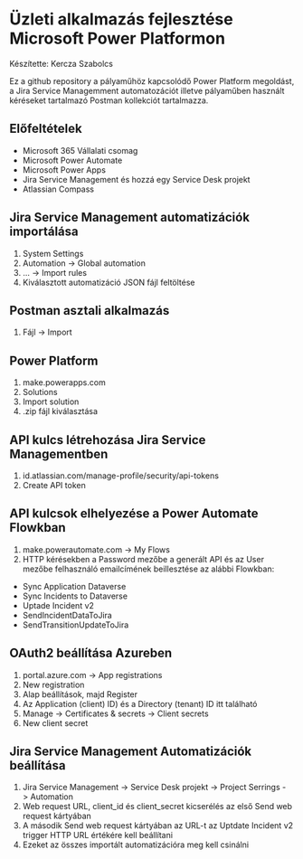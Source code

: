 # Üzleti alkalmazás fejlesztése Microsoft Power Platformon
Készítette: Kercza Szabolcs

Ez a github repository a pályaműhöz kapcsolódő Power Platform megoldást, a Jira Service Managemment automatozációt illetve pályaműben használt kéréseket tartalmazó Postman kollekciót tartalmazza.

## Előfeltételek
- Microsoft 365 Vállalati csomag
- Microsoft Power Automate
- Microsoft Power Apps
- Jira Service Management és hozzá egy Service Desk projekt
- Atlassian Compass

## Jira Service Management automatizációk importálása
1. System Settings
2. Automation -> Global automation
3. ... -> Import rules
4. Kiválasztott automatizáció JSON fájl feltöltése
## Postman asztali alkalmazás
1. Fájl -> Import
## Power Platform
1. make.powerapps.com
2. Solutions
3. Import solution
4. .zip fájl kiválasztása

## API kulcs létrehozása Jira Service Managementben
1. id.atlassian.com/manage-profile/security/api-tokens
2. Create API token

## API kulcsok elhelyezése a Power Automate Flowkban
1. make.powerautomate.com -> My Flows
2. HTTP kérésekben a Password mezőbe a generált API és az User mezőbe felhasználó emailcímének beillesztése az alábbi Flowkban:
- Sync Application Dataverse
- Sync Incidents to Dataverse
- Uptade Incident v2
- SendIncidentDataToJira
- SendTransitionUpdateToJira

## OAuth2 beállítása Azureben
1. portal.azure.com -> App registrations
2. New registration
3. Alap beállítások, majd Register
4. Az Application (client) ID) és a Directory (tenant) ID itt található
5. Manage -> Certificates & secrets -> Client secrets
6. New client secret

## Jira Service Management Automatizációk beállítása
1. Jira Service Management -> Service Desk projekt -> Project Serrings -> Automation
2. Web request URL, client_id és client_secret kicserélés az első Send web request kártyában
3. A második Send web request kártyában az URL-t az Uptdate Incident v2 trigger HTTP URL értékére kell beállítani
4. Ezeket az összes importált automatizációra meg kell csinálni
